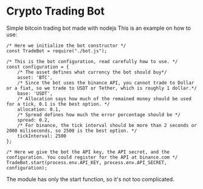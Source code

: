 # Crypto Trading Bot
Simple bitcoin trading bot made with nodejs
This is an example on how to use:

```JS
/* Here we initialize the bot constructor */
const TradeBot = require("./bot.js");

/* This is the bot configuration, read carefully how to use. */
const configuration = {
	/* The asset defines what currency the bot should buy*/
	asset: 'BTC',
	/* Since the bot uses the binance API, you cannot trade to Dollar or a fiat, so we trade to USDT or Tether, which is roughly 1 dollar.*/
	base: 'USDT',
	/* Allocation says how much of the remained money should be used for a tick, 0.1 is the best option. */
	allocation: 0.1,
	/* Spread defines how much the error percentage should be */
	spread: 0.2,
	/* For binance, the tick interval should be more than 2 seconds or 2000 miliseconds, so 2500 is the best option. */
	tickInterval: 2500
};

/* Here we give the bot the API key, the API secret, and the configuration. You could register for the API at binance.com */
TradeBot.start(process.env.API_KEY, process.env.API_SECRET, configuration);
```

The module has only the start function, so it's not too complicated.